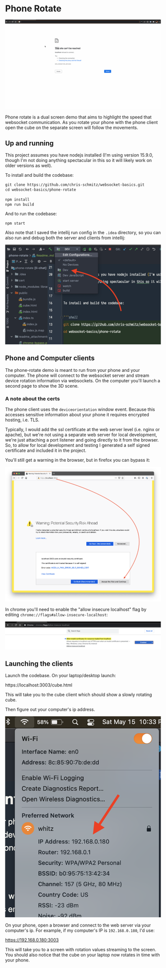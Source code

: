 # Phone Rotate

![demo](./readme_attachments/demo.gif)

Phone rotate is a dual screen demo that aims to highlight the speed that websocket communication. As you rotate your phone with the phone client open the cube on the separate screen will follow the movements.

## Up and running

This project assumes you have nodejs installed (I'm using version 15.9.0, though I'm not doing anything spectacular in this so it will likely work on older
versions as well).

To install and build the codebase:

```shell
git clone https://github.com/chris-schmitz/websocket-basics.git
cd websocket-basics/phone-rotate

npm install
npm run build
```

And to run the codebase:

```shell
npm start
```

Also note that I saved the intellij run config in the `.idea` directory, so you can also run and debug both the server and clients from intellij:

![run configs](./readme_attachments/intellij-run-configs.png)

## Phone and Computer clients

The phone-rotate demo is meant to run from your phone and your computer. The phone will connect to the websocket server and stream device rotation information
via websockets. On the computer you'll launch a second page to show the 3D scene.

### A note about the certs

The phone client uses the `deviceorientation` window event. Because this accesses sensitive information about your phone it requires encrypted hosting, i.e.
TLS.

Typically, I would add the ssl certificate at the web server level (i.e. nginx or apache), but we're not using a separate web server for local development,
we're just attaching a port listener and going directly to it from the browser. So, to allow for local development and testing I generated a self signed
certificate and included it in the project.

You'll still get a warning in the browser, but in firefox you can bypass it:

![firefox bypass](./readme_attachments/firefox-bypass.png)

In chrome you'll need to enable the "allow insecure localhost" flag by editing `chrome://flags#allow-insecure-localhost`:

![chrome bypass](./readme_attachments/chrome-bypass.png)

## Launching the clients

Launch the codebase. On your laptop/desktop launch:

https://localhost:3003/cube.html

This will take you to the cube client which should show a slowly rotating cube.

Then figure out your computer's ip address.

![ip address](./readme_attachments/ip-address.png)

On your phone, open a browser and connect to the web server via your computer's ip. For example, if my computer's IP is `192.168.0.180`, I'd use:

https://192.168.0.180:3003

This will take you to a screen with rotation values streaming to the screen. You should also notice that the cube on your laptop now rotates in time with your
phone.


